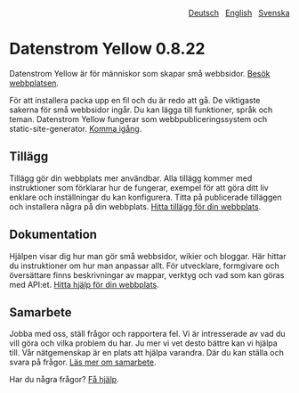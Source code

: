 <p align="right"><a href="README-de.md">Deutsch</a> &nbsp; <a href="README.md">English</a> &nbsp; <a href="README-sv.md">Svenska</a></p>

# Datenstrom Yellow 0.8.22

Datenstrom Yellow är för människor som skapar små webbsidor. [Besök webbplatsen](https://datenstrom.se/sv/yellow/).

För att installera packa upp en fil och du är redo att gå. De viktigaste sakerna för små webbsidor ingår. Du kan lägga till funktioner, språk och teman. Datenstrom Yellow fungerar som webbpubliceringssystem och static-site-generator. [Komma igång](https://datenstrom.se/sv/yellow/help/how-to-get-started).

## Tillägg

Tillägg gör din webbplats mer användbar. Alla tillägg kommer med instruktioner som förklarar hur de fungerar, exempel för att göra ditt liv enklare och inställningar du kan konfigurera. Titta på publicerade tilläggen och installera några på din webbplats. [Hitta tillägg för din webbplats](https://github.com/datenstrom/yellow-extensions/tree/main/README-sv.md).

## Dokumentation

Hjälpen visar dig hur man gör små webbsidor, wikier och bloggar. Här hittar du instruktioner om hur man anpassar allt. För utvecklare, formgivare och översättare finns beskrivningar av mappar, verktyg och vad som kan göras med API:et. [Hitta hjälp för din webbplats](https://datenstrom.se/sv/yellow/help/).

## Samarbete

Jobba med oss, ställ frågor och rapportera fel. Vi är intresserade av vad du vill göra och vilka problem du har. Ju mer vi vet desto bättre kan vi hjälpa till. Vår nätgemenskap är en plats att hjälpa varandra. Där du kan ställa och svara på frågor. [Läs mer om samarbete](https://datenstrom.se/sv/yellow/help/contributing-guidelines).

Har du några frågor? [Få hjälp](https://datenstrom.se/sv/yellow/help/).

